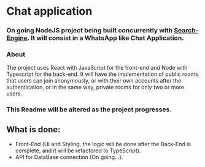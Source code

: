 # Chat application

### On going NodeJS project being built concurrently with [Search-Engine](https://github.com/rafaeltxc/Search-Engine/tree/main). It will consist in a WhatsApp like Chat Application.

### About
The project uses React with JavaScript for the front-end and Node with Typescript for the back-end.
It will have the implementation of public rooms that users can join anonymously, or with their own accounts after the authentication, or in the same way, private rooms for only two or more users.
 
### This Readme will be altered as the project progresses.

## What is done:
 - Front-End (UI and Styling, the logic will be done after the Back-End is complete, and it will be refactored to TypeScript).
 - API for DataBase connection (On going...).
